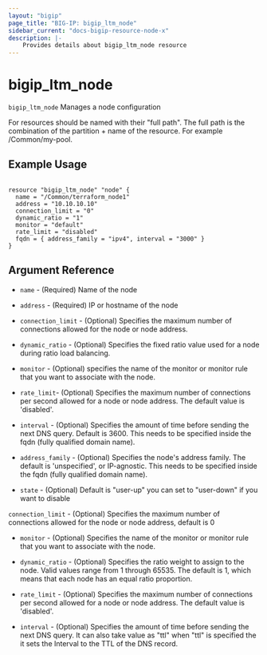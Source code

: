 ```yaml
---
layout: "bigip"
page_title: "BIG-IP: bigip_ltm_node"
sidebar_current: "docs-bigip-resource-node-x"
description: |-
    Provides details about bigip_ltm_node resource
---
```


# bigip\_ltm\_node

`bigip_ltm_node` Manages a node configuration

For resources should be named with their "full path". The full path is the combination of the partition + name of the resource. For example /Common/my-pool.


## Example Usage


```hcl

resource "bigip_ltm_node" "node" {
  name = "/Common/terraform_node1"
  address = "10.10.10.10"
  connection_limit = "0"
  dynamic_ratio = "1"
  monitor = "default"
  rate_limit = "disabled"
  fqdn = { address_family = "ipv4", interval = "3000" }
}
```      

## Argument Reference

* `name` - (Required) Name of the node

* `address` - (Required) IP or hostname of the node

* `connection_limit` - (Optional) Specifies the maximum number of connections allowed for the node or node address.

* `dynamic_ratio` - (Optional) Specifies the fixed ratio value used for a node during ratio load balancing.

* `monitor` - (Optional) specifies the name of the monitor or monitor rule that you want to associate with the node.

* `rate_limit`- (Optional) Specifies the maximum number of connections per second allowed for a node or node address. The default value is 'disabled'.

* `interval` - (Optional) Specifies the amount of time before sending the next DNS query. Default is 3600. This needs to be specified inside the fqdn (fully qualified domain name).

* `address_family` - (Optional) Specifies the node's address family. The default is 'unspecified', or IP-agnostic. This needs to be specified inside the fqdn (fully qualified domain name).

* `state` - (Optional) Default is "user-up" you can set to "user-down" if you want to disable

`connection_limit` - (Optional) Specifies the maximum number of connections allowed for the node or node address, default is 0

 * `monitor` - (Optional) Specifies the name of the monitor or monitor rule that you want to associate with the node.

 * `dynamic_ratio` - (Optional)  Specifies the ratio weight to assign to the node. Valid values range from 1 through 65535. The default is 1, which means that each node has an equal ratio proportion.

 * `rate_limit` - (Optional) Specifies the maximum number of connections per second allowed for a node or node address. The default value is 'disabled'.

 * `interval` - (Optional) Specifies the amount of time before sending the next DNS query. It can also take value as "ttl" when "ttl" is specified the  it sets the Interval to the TTL of the DNS record.
